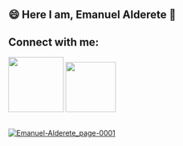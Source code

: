 ## 😄 Here I am, Emanuel Alderete 👋

## Connect with me:
<div style="display: inline_block">
  <a href="https://www.linkedin.com/in/emanuel-alderete" target="_blank"><img src="https://img.shields.io/badge/-LinkedIn-%230077B5?style=for the-badge&logo=linkedin&logoColor=white" target="_blank" width="110"></a>
  <a href="https://github.com/EmanuelAl?tab=repositories"><img src="https://img.shields.io/badge/GitHub-100000?style=for-the-badge&logo=github&logoColor=white" target="_blank" width="100"</a>
</div>
  
##

![Emanuel-Alderete_page-0001](https://user-images.githubusercontent.com/52534676/182209108-be9f9537-d004-4df4-a8c7-72b9c03be937.jpg)
